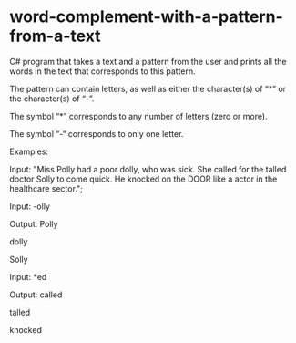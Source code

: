 # word-complement-with-a-pattern-from-a-text
C# program that takes a text and a pattern from the user and prints all the words in the text that corresponds to this pattern. 

The pattern can contain letters, as well as either the character(s) of “*” or the character(s) of “-”.

The symbol “*” corresponds to any number of letters (zero or more).

The symbol “-“ corresponds to only one letter.

Examples:

Input: "Miss Polly had a poor dolly, who was sick. She called for the talled doctor Solly to come
quick. He knocked on the DOOR like a actor in the healthcare sector.";

Input: -olly

Output: Polly

 dolly
 
 Solly

 Input: *ed
 
 Output: called
 
 talled
 
 knocked 
